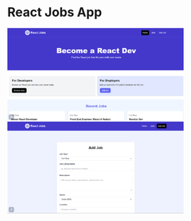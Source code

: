 # React Jobs App


<img src="src/assets/images/React jobs -1.png"  width="400"/>  <img src="src/assets/images/react jobs -2.png" width="400"/>
